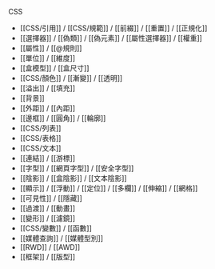 CSS
- [[CSS/引用]] / [[CSS/規範]] / [[前綴]] / [[重置]] / [[正規化]]
- [[選擇器]] / [[偽類]] / [[偽元素]] / [[屬性選擇器]] / [[權重]]
- [[屬性]] / [[@規則]]
- [[單位]] / [[維度]]
- [[盒模型]] / [[盒尺寸]]
- [[CSS/顏色]] / [[漸變]] / [[透明]]
- [[溢出]] / [[填充]]
- [[背景]]
- [[外距]] / [[內距]]
- [[邊框]] / [[圓角]] / [[輪廓]]
- [[CSS/列表]]
- [[CSS/表格]]
- [[CSS/文本]]
- [[連結]] / [[游標]]
- [[字型]] / [[網頁字型]] / [[安全字型]]
- [[陰影]] / [[盒陰影]] / [[文本陰影]]
- [[顯示]] / [[浮動]] / [[定位]] / [[多欄]] / [[伸縮]] / [[網格]]
- [[可見性]] / [[隱藏]]
- [[過渡]] / [[動畫]]
- [[變形]] / [[濾鏡]]
- [[CSS/變數]] / [[函數]]
- [[媒體查詢]] / [[媒體型別]]
- [[RWD]] / [[AWD]]
- [[框架]] / [[版型]]